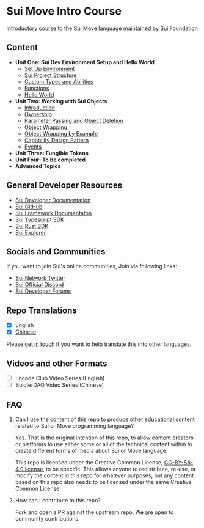 # Sui Move Intro Course

Introductory course to the Sui Move language maintained by Sui Foundation

## Content

- **Unit One: Sui Dev Environment Setup and Hello World**
    - [Set Up Environment](./unit-one/lessons/2_set_up_environment.md)
    - [Sui Project Structure](./unit-one/lessons/3_sui_project_structure.md)
    - [Custom Types and Abilities](./unit-one/lessons/4_custom_types_and_abilities.md)
    - [Functions](./unit-one/lessons/5_functions.md)
    - [Hello World](./unit-one/lessons/6_hello_world.md)
- **Unit Two: Working with Sui Objects**
    - [Introduction](./unit-two/lessons/1_working_wiith_sui_objects.md)
    - [Ownership](./unit-two/lessons/2_ownership.md)
    - [Parameter Passing and Object Deletion](./unit-two/lessons/3_parameter_passing_and_object_deletion.md)
    - [Object Wrapping](./unit-two/lessons/4_object_wrapping.md)
    - [Object Wrapping by Example](./unit-two/lessons/5_object_wrapping_example.md)
    - [Capability Design Pattern](./unit-two/lessons/6_capability_design_pattern.md)
    - [Events](./unit-two/lessons/7_events.md)
- **Unit Three: Fungible Tokens**
- **Unit Four: To be completed**
- **Advanced Topics**

## General Developer Resources

- [Sui Developer Documentation](https://docs.sui.io/build)
- [Sui GitHub](https://github.com/MystenLabs/sui)
- [Sui Framework Documentaton](https://github.com/MystenLabs/sui/tree/main/crates/sui-framework/docs)
- [Sui Typescript SDK](https://github.com/MystenLabs/sui/tree/main/sdk/typescript)
- [Sui Rust SDK](https://github.com/MystenLabs/sui/tree/main/crates/sui-sdk)
- [Sui Explorer](https://explorer.sui.io/)

## Socials and Communities

If you want to join Sui's online communities, Join via following links:

- [Sui Network Twitter](https://twitter.com/SuiNetwork) 
- [Sui Official Discord](https://discord.gg/sui)
- [Sui Developer Forums](https://forums.sui.io/)

## Repo Translations

- [x] English
- [x] [Chinese](https://github.com/RandyPen/sui-move-intro-course-zh)

Please [get in touch](mailto:henry@sui.io) if you want to help translate this into other languages. 

## Videos and other Formats

- [ ] Encode Club Video Series (English)
- [ ] BuidlerDAO Video Series (Chinese)

## FAQ

1. Can I use the content of this repo to produce other educational content related to Sui or Move programming language? 

    Yes. That is the original intention of this repo, to allow content creators or platforms to use either some or all of the technical content within to create different forms of media about Sui or Move language. 

    This repo is licensed under the Creative Common License, [CC-BY-SA-4.0 license](https://github.com/sui-foundation/sui-move-intro-course/blob/main/LICENSE), to be specific. This allows anyone to redistribute, re-use, or modify the content in this repo for whatever purposes, but any content based on this repo also needs to be licensed under the same Creative Common License.

2. How can I contribute to this repo? 

    Fork and open a PR against the upstream repo. We are open to community contributions. 



